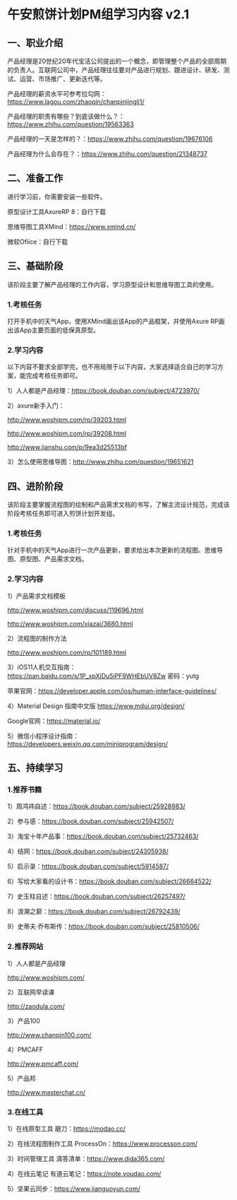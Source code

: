 # 午安煎饼计划PM组学习内容 v2.1

## 一、职业介绍

产品经理是20世纪20年代宝洁公司提出的一个概念，即管理整个产品的全部周期的负责人。互联网公司中，产品经理往往要对产品进行规划、跟进设计、研发、测试、运营、市场推广、更新迭代等。

产品经理的薪资水平可参考拉勾网：https://www.lagou.com/zhaopin/chanpinjingli1/

产品经理的职责有哪些？到底该做什么？：https://www.zhihu.com/question/19563363

产品经理的一天是怎样的？：https://www.zhihu.com/question/19676106

产品经理为什么会存在？：https://www.zhihu.com/question/21348737

## 二、准备工作

进行学习前，你需要安装一些软件。

原型设计工具AxureRP 8：自行下载

思维导图工具XMind：https://www.xmind.cn/

微软Ofiice：自行下载

## 三、基础阶段

该阶段主要了解产品经理的工作内容，学习原型设计和思维导图工具的使用。

### 1.考核任务

打开手机中的天气App，使用XMind画出该App的产品框架，并使用Axure RP画出该App主要页面的低保真原型。

### 2.学习内容

以下内容不要求全部学完，也不用局限于以下内容，大家选择适合自己的学习方案，能完成考核任务即可。

1）人人都是产品经理：https://book.douban.com/subject/4723970/

2）axure新手入门：

http://www.woshipm.com/rp/39203.html

http://www.woshipm.com/rp/39208.html

http://www.jianshu.com/p/9ea3d25513bf

3）怎么使用思维导图：http://www.zhihu.com/question/19651621

## 四、进阶阶段

该阶段主要掌握流程图的绘制和产品需求文档的书写，了解主流设计规范，完成该阶段考核任务即可进入煎饼计划开发组。

### 1.考核任务

针对手机中的天气App进行一次产品更新，要求给出本次更新的流程图、思维导图、原型图、产品需求文档。

### 2.学习内容

1）产品需求文档模板

http://www.woshipm.com/discuss/119696.html

http://www.woshipm.com/xiazai/3680.html

2）流程图的制作方法

http://www.woshipm.com/rp/101189.html

3）iOS11人机交互指南：https://pan.baidu.com/s/1P_xpXjDu5iPF9WHEbUV8Zw 密码：yutg

苹果官网：https://developer.apple.com/ios/human-interface-guidelines/

4）Material Design 指南中文版 https://www.mdui.org/design/

Google官网：https://material.io/

5）微信小程序设计指南：
https://developers.weixin.qq.com/miniprogram/design/

## 五、持续学习

### 1.推荐书籍

1）周鸿祎自述：https://book.douban.com/subject/25928983/

2）参与感：https://book.douban.com/subject/25942507/

3）淘宝十年产品事：https://book.douban.com/subject/25732463/

4）结网：https://book.douban.com/subject/24305938/

5）启示录：https://book.douban.com/subject/5914587/

6）写给大家看的设计书：https://book.douban.com/subject/26664522/

7）史玉柱自述：https://book.douban.com/subject/26257497/

8）浪潮之巅：https://book.douban.com/subject/26792439/

9）史蒂夫·乔布斯传：https://book.douban.com/subject/25810506/

### 2.推荐网站

1）人人都是产品经理

http://www.woshipm.com/

2）互联网早读课

http://zaodula.com/

3）产品100

http://www.chanpin100.com/

4）PMCAFF

http://www.pmcaff.com/

5）产品邦

http://www.masterchat.cn/

### 3.在线工具

1）在线原型工具 磨刀：https://modao.cc/

2）在线流程图制作工具 ProcessOn：https://www.processon.com/

3）时间管理工具 滴答清单：https://www.dida365.com/

4）在线云笔记 有道云笔记：https://note.youdao.com/

5）坚果云同步：https://www.jianguoyun.com/